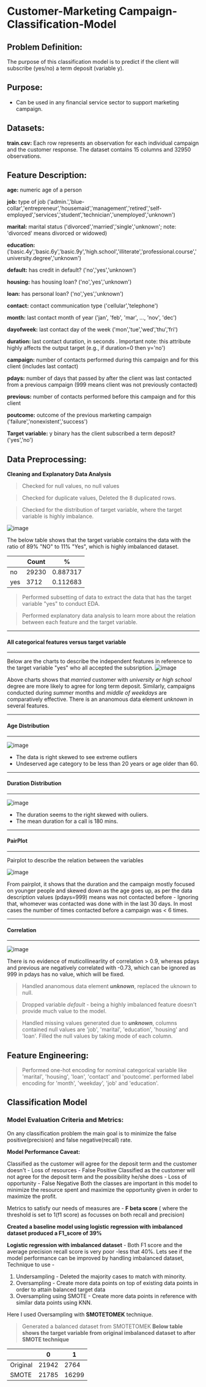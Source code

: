 # Customer-Marketing Campaign-Classification-Model

## Problem Definition:
The purpose of this classification model is to predict if the client will subscribe (yes/no) a term deposit (variable y).

## Purpose:
- Can be used in any financial service sector to support marketing campaign.

## Datasets:
**train.csv:** Each row represents an observation for each individual campaign and the customer response. The dataset contains 15 columns and 32950 observations.

## Feature Description:

**age:** numeric	age of a person

**job:** 	type of job ('admin.','blue-collar','entrepreneur','housemaid','management','retired','self-employed','services','student','technician','unemployed','unknown')

**marital:**	marital status ('divorced','married','single','unknown'; note: 'divorced' means divorced or widowed)

**education:**	('basic.4y','basic.6y','basic.9y','high.school','illiterate','professional.course','university.degree','unknown')

**default:**	has credit in default? ('no','yes','unknown')

**housing:** 	has housing loan? ('no','yes','unknown')

**loan:**		has personal loan? ('no','yes','unknown')

**contact:**	contact communication type ('cellular','telephone')

**month:**	last contact month of year ('jan', 'feb', 'mar', …, 'nov', 'dec')

**dayofweek:**	last contact day of the week ('mon','tue','wed','thu','fri')

**duration:**	last contact duration, in seconds . Important note: this attribute highly affects the output target (e.g., if duration=0 then y='no')

**campaign:**	number of contacts performed during this campaign and for this client (includes last contact)

**pdays:**	number of days that passed by after the client was last contacted from a previous campaign (999 means client was not previously contacted)

**previous:**	number of contacts performed before this campaign and for this client

**poutcome:**	outcome of the previous marketing campaign ('failure','nonexistent','success')

**Target variable:** y	binary	has the client subscribed a term deposit? ('yes','no')

## Data Preprocessing:

**Cleaning and Explanatory Data Analysis**

> Checked for null values, no null values

> Checked for duplicate values, Deleted the 8 duplicated rows.

> Checked for the distribution of target variable, where the target variable is highly imbalance. 

![image](/images/Client_subscription_desc.png)  

The below table shows that the target variable contains the data with the ratio of 89% "NO" to 11% "Yes", which is highly imbalanced dataset. 

|  | Count | 	% |
| ---- | ----- | ----- |
| no |	29230 |	0.887317 |
| yes	| 3712 |	0.112683 |

> Performed subsetting of data to extract the data that has the target variable "yes" to conduct EDA.

> Performed explanatory data analysis to learn more about the relation between each feature and the target variable.

____________________________________________________
#### All categorical features versus target variable
_____________________________________________________

Below are the charts to describe the independent features in reference to the target variable "yes" who all accepted the subsription.
![image](images/features_Vs_target.png)

Above charts shows that *married* customer with *university or high school* degree are more likely to agree for long term deposit. Similarly,
campaigns conducted during *summer* months and *middle of weekdays* are comparatively effective.
There is an ananomous data element *unknown* in several features.

________________________________
#### Age Distribution
__________________________

![image](images/age.png)

* The data is right skewed to see extreme outliers 
* Undeserved age category to be less than 20 years or age older than 60.

______________________
#### Duration Distribution
_________________________

![image](images/duration.png)

* The duration seems to the right skewed with ouliers.
* The mean duration for a call is 180 mins.

_________________
#### PairPlot
_______________

Pairplot to describe the relation between the variables

![image](images/pairplot.png)

From pairplot, it shows that the duration and the campaign mostly focused on younger people and skewed down as the age goes up, as per the 
data description values (pdays=999) means was not contacted before - Ignoring that, whomever was contacted was done with in the last 30 days. 
In most cases the number of times contacted before a campaign was < 6 times.

_____________________
#### Correlation 
______________________

![image](images/corr.png)

There is no evidence of muticollinearlity of correlation > 0.9, whereas pdays and previous are negatively correlated with -0.73, which can be ignored as 999
in pdays has no value, which will be fixed.

> Handled ananomous data element ***unknown***, replaced the uknown to null.

> Dropped variable *default* - being a highly imbalanced feature doesn't provide much value to the model.

> Handled missing values generated due to ***unknown***, columns contained null values are 'job', 'marital', 'education', 'housing' and  'loan'. Filled the null 
> values by taking mode of each column. 

## Feature Engineering:

> Performed one-hot encoding for nominal categorical variable like 'marital', 'housing', 'loan', 'contact' and 'poutcome'.
> performed label encoding for 'month', 'weekday', 'job' and 'education'.

## Classification Model

### Model Evaluation Criteria and Metrics:

On any classification problem the main goal is to minimize the false positive(precision) and false negative(recall) rate.

**Model Performance Caveat:**

Classified as the customer will agree for the deposit term and the customer doesn't - Loss of resources - False Positive
Classified as the customer will not agree for the deposit term and the possibility he/she does - Loss of opportunity - False Negative
Both the classes are important in this model to minimize the resource spent and maximize the opportunity given in order to maximize the profit.

Metrics to satisfy our needs of measures are - **F beta score** ( where the threshold is set to 1(f1 score) as focusses on both recall and precision) 

__Created a baseline model using logistic regression with imbalanced dataset produced a F1_score of 39%__

**Logistic regression with imbalanced dataset** - Both F1 score and the average precision recall score is very poor -less that 40%. Lets see if the model performance can be improved by handling imbalanced dataset, Technique to use -

1. Undersampling - Deleted the majority cases to match with minority.
2. Oversampling - Create more data points on top of existing data points in order to attain balanced target data
3. Oversampling using SMOTE - Create more data points in reference with similar data points using KNN.

Here I used Oversampling with **SMOTETOMEK** technique.

> Generated a balanced dataset from SMOTETOMEK
  __Below table shows the target variable from original imbalanced dataset to after SMOTE technique__
  
  |  | 0 | 1 |
  | ---- | ----- | ----- |
  | Original | 21942 | 2764 |
  | SMOTE | 21785 | 16299 |
  
  
  




 
